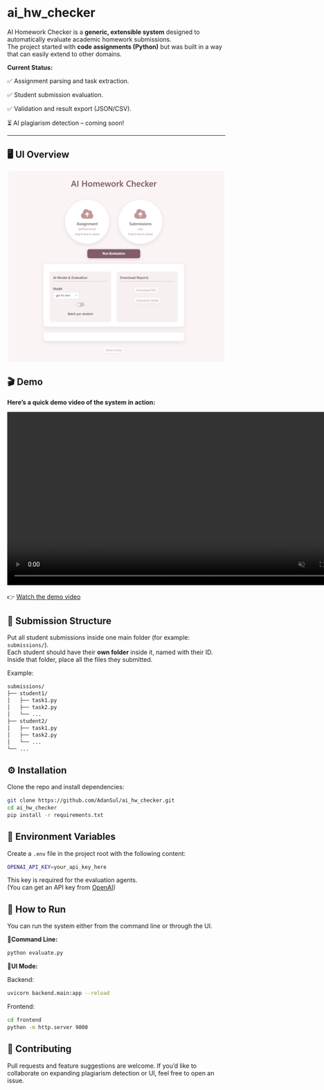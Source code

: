 # ai_hw_checker


AI Homework Checker is a **generic, extensible system** designed to automatically evaluate academic homework submissions.  
The project started with **code assignments (Python)** but was built in a way that can easily extend to other domains.

**Current Status:**

✅ Assignment parsing and task extraction.

✅ Student submission evaluation.

✅ Validation and result export (JSON/CSV).

⏳ AI plagiarism detection – coming soon!

---

## 🖥️ UI Overview

<div align="center">
  <img src="./demo/UI.png" width="500" alt="AI Homework Checker UI" />
</div>

## 🎬 Demo

**Here’s a quick demo video of the system in action:**

<video controls width="800" muted playsinline>
  <source src="https://raw.githubusercontent.com/AdanSul/ai_hw_checker/main/demo/demo.mp4" type="video/mp4" />
  If the video doesn’t load, <a href="https://raw.githubusercontent.com/AdanSul/ai_hw_checker/main/demo/demo.mp4">download it here</a>.
</video>

👉 [Watch the demo video](./demo/demo.mp4)


## 📂 Submission Structure

Put all student submissions inside one main folder (for example: `submissions/`).  
Each student should have their **own folder** inside it, named with their ID.  
Inside that folder, place all the files they submitted.

Example:

```text
submissions/
├── student1/
│   ├── task1.py
│   ├── task2.py
│   └── ...
├── student2/
│   ├── task1.py
│   ├── task2.py
│   └── ...
└── ...
```

## ⚙️ Installation

Clone the repo and install dependencies:

```bash
git clone https://github.com/AdanSul/ai_hw_checker.git
cd ai_hw_checker
pip install -r requirements.txt
```

## 🔑 Environment Variables
Create a `.env` file in the project root with the following content:
```bash
OPENAI_API_KEY=your_api_key_here
```
This key is required for the evaluation agents.<br>
(You can get an API key from [OpenAI](https://platform.openai.com/settings/organization/api-keys))
 


## 🚀 How to Run

You can run the system either from the command line or through the UI.

**🔹Command Line:**
```bash
python evaluate.py
```

**🔹UI Mode:**

Backend:
```bash
uvicorn backend.main:app --reload
```

Frontend:
```bash
cd frontend
python -m http.server 9000
```


## 🤝 Contributing

Pull requests and feature suggestions are welcome.
If you’d like to collaborate on expanding plagiarism detection or UI, feel free to open an issue.
